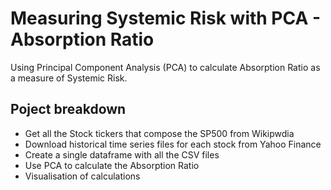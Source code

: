 # Measuring Systemic Risk with PCA - Absorption Ratio
Using Principal Component Analysis (PCA) to calculate Absorption Ratio as a measure of Systemic Risk.
## Poject breakdown
- Get all the Stock tickers that compose the SP500 from Wikipwdia
- Download historical time series files for each stock from Yahoo Finance
- Create a single dataframe with all the CSV files
- Use PCA to calculate the Absorption Ratio
- Visualisation of calculations

